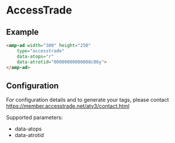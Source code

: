 <!---
Copyright 2015 The AMP HTML Authors. All Rights Reserved.

Licensed under the Apache License, Version 2.0 (the "License");
you may not use this file except in compliance with the License.
You may obtain a copy of the License at

      http://www.apache.org/licenses/LICENSE-2.0

Unless required by applicable law or agreed to in writing, software
distributed under the License is distributed on an "AS-IS" BASIS,
WITHOUT WARRANTIES OR CONDITIONS OF ANY KIND, either express or implied.
See the License for the specific language governing permissions and
limitations under the License.
-->

# AccessTrade

## Example

```html
<amp-ad width="300" height="250"
    type="accesstrade"
    data-atops="r"
    data-atrotid="00000000000008c06y">
</amp-ad>
```

## Configuration

For configuration details and to generate your tags, please contact https://member.accesstrade.net/atv3/contact.html 

Supported parameters:

- data-atops
- data-atrotid

